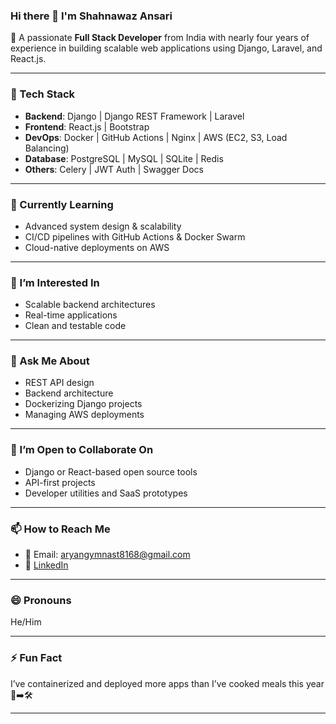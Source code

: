 ### Hi there 👋 I'm Shahnawaz Ansari

🚀 A passionate **Full Stack Developer** from India with nearly four years of experience in building scalable web applications using Django, Laravel, and React.js.

---

### 🧰 Tech Stack

- **Backend**: Django | Django REST Framework | Laravel
- **Frontend**: React.js | Bootstrap
- **DevOps**: Docker | GitHub Actions | Nginx | AWS (EC2, S3, Load Balancing)
- **Database**: PostgreSQL | MySQL | SQLite | Redis
- **Others**: Celery | JWT Auth | Swagger Docs

---

### 🌱 Currently Learning
- Advanced system design & scalability
- CI/CD pipelines with GitHub Actions & Docker Swarm
- Cloud-native deployments on AWS

---

### 👀 I’m Interested In
- Scalable backend architectures
- Real-time applications
- Clean and testable code

---

### 💬 Ask Me About
- REST API design
- Backend architecture
- Dockerizing Django projects
- Managing AWS deployments

---

### 🤝 I’m Open to Collaborate On
- Django or React-based open source tools
- API-first projects
- Developer utilities and SaaS prototypes

---

### 📫 How to Reach Me
- 📧 Email: aryangymnast8168@gmail.com
- 💼 [LinkedIn](https://www.linkedin.com/in/shahnawaz-ansari-8386a01b1)

---

### 😄 Pronouns
He/Him

---

### ⚡ Fun Fact
I’ve containerized and deployed more apps than I’ve cooked meals this year 🍜➡️🛠️

---

<!---
Shahnawaz-A/Shahnawaz-A is a ✨ special ✨ repository because its `README.md` (this file) appears on your GitHub profile.
You can click the Preview link to take a look at your changes.
--->
